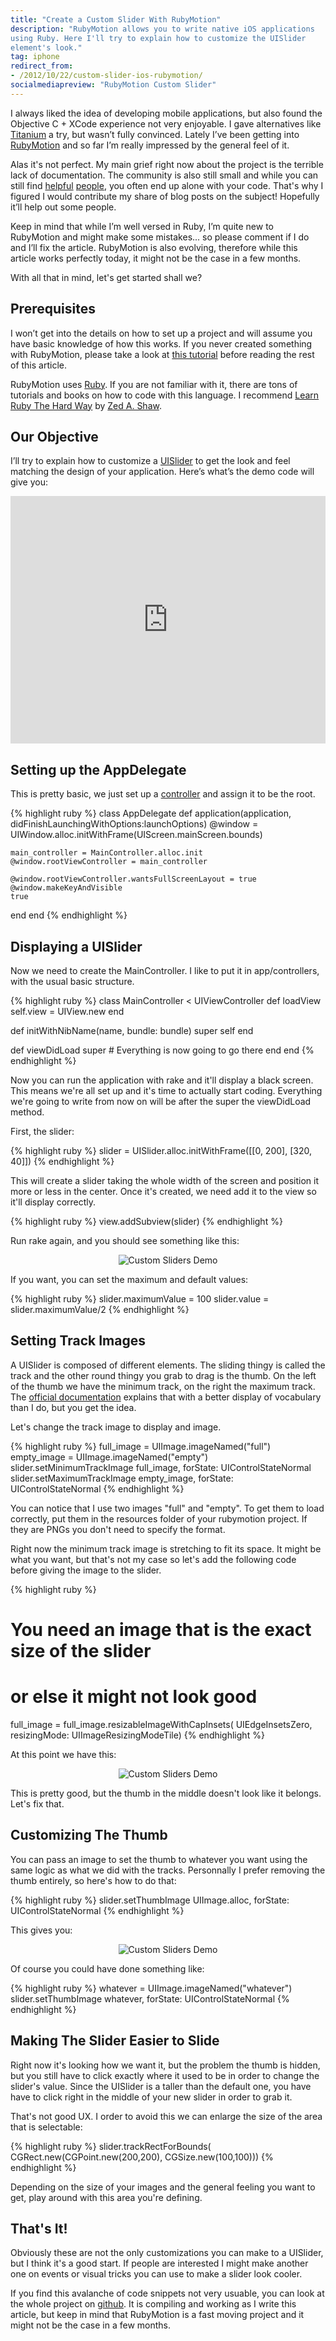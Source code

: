 ```yaml
---
title: "Create a Custom Slider With RubyMotion"
description: "RubyMotion allows you to write native iOS applications
using Ruby. Here I'll try to explain how to customize the UISlider
element's look."
tag: iphone
redirect_from:
- /2012/10/22/custom-slider-ios-rubymotion/
socialmediapreview: "RubyMotion Custom Slider"
---
```


I always liked the idea of developing mobile applications, but also found the Objective C + XCode experience not very enjoyable. I gave alternatives like [Titanium][1] a try, but wasn’t fully convinced. Lately I’ve been getting into [RubyMotion][2] and so far I’m really impressed by the general feel of it.

Alas it's not perfect. My main grief right now about the project
is the terrible lack of documentation.
The community is also still small and while you can still
find [helpful][3] [people][4],
you often end up alone with your code.
That's why I figured I would contribute my share of blog posts on the subject! Hopefully it’ll help out some people.

Keep in mind that while I’m well versed in Ruby, I’m quite new to RubyMotion and might make some mistakes... so please comment if I do and I’ll fix the article. RubyMotion is also evolving, therefore while this article works perfectly today, it might not be the case in a few months.

With all that in mind, let's get started shall we?

## Prerequisites

I won’t get into the details on how to set up a project and will assume you have basic knowledge of how this works.
If you never created something with RubyMotion, please take a look at [this tutorial][5]
 before reading the rest of this article.

RubyMotion uses [Ruby][6]. If you are not familiar with it, there
are tons of tutorials and books on how to code with this language. I
recommend [Learn Ruby The Hard
Way](http://ruby.learncodethehardway.org/) by [Zed A. Shaw][7].


## Our Objective

I’ll try to explain how to customize a
[UISlider][8]
 to get the look and feel matching the design of your application.
Here’s what’s the demo code will give you:

<iframe src="http://www.screenr.com/embed/v0y8" width="100%" height="396" frameborder="0">Loading</iframe>

## Setting up the AppDelegate

This is pretty basic, we just set up a
[controller][9]
and assign it to be the root.

{% highlight ruby %}
class AppDelegate
  def application(application, didFinishLaunchingWithOptions:launchOptions)
	@window = UIWindow.alloc.initWithFrame(UIScreen.mainScreen.bounds)

	main_controller = MainController.alloc.init
	@window.rootViewController = main_controller

	@window.rootViewController.wantsFullScreenLayout = true
	@window.makeKeyAndVisible
	true
  end
end
{% endhighlight %}

## Displaying a UISlider

Now we need to create the MainController. I like to put it in app/controllers,
with the usual basic structure.

{% highlight ruby %}
class MainController \< UIViewController
  def loadView
	self.view = UIView.new
  end

  def initWithNibName(name, bundle: bundle)
	super
	self
  end

  def viewDidLoad
	super
	# Everything is now going to go there
  end
end
{% endhighlight %}

Now you can run the application with rake and it'll display a black
screen. This means we're all set up and it's time to actually start
coding. Everything we're going to write from now on will be after the super the
viewDidLoad method.

First, the slider:

{% highlight ruby %}
slider = UISlider.alloc.initWithFrame([[0, 200], [320, 40]])
{% endhighlight %}

This will create a slider taking the whole width of the screen and position it
more or less in the center. Once it's created, we need add it to the
view so it'll display correctly.

{% highlight ruby %}
view.addSubview(slider)
{% endhighlight %}

Run rake again, and you should see something like this:

<div style="text-align: center"><img src="/assets/misc/slider1.png" alt="Custom Sliders Demo"/></div>

If you want, you can set the maximum and default values:

{% highlight ruby %}
slider.maximumValue = 100
slider.value = slider.maximumValue/2
{% endhighlight %}

## Setting Track Images

A UISlider is composed of different elements. The sliding thingy is
called the track and the other round thingy you grab to drag is the thumb.
On the left of the thumb we have the minimum track, on the right the
maximum track. The [official documentation][10]
explains that with a better display of vocabulary than I do, but you get the idea.

Let's change the track image to display and image.

{% highlight ruby %}
full\_image = UIImage.imageNamed("full")
empty\_image = UIImage.imageNamed("empty")
slider.setMinimumTrackImage full\_image, forState: UIControlStateNormal
slider.setMaximumTrackImage empty\_image, forState: UIControlStateNormal
{% endhighlight %}

You can notice that I use two images "full" and "empty". To get them to
load correctly, put them in the resources folder of your rubymotion
project. If they are PNGs you don't need to specify the format.

Right now the minimum track image is stretching to fit its space.
It might be what you want, but that's not my case so let's add the
following code before giving the image to the slider.

{% highlight ruby %}
# You need an image that is the exact size of the slider
# or else it might not look good
full\_image = full\_image.resizableImageWithCapInsets(
  UIEdgeInsetsZero, resizingMode: UIImageResizingModeTile)
{% endhighlight %}

At this point we have this:

<div style="text-align: center"><img src="/assets/misc/slider2.png" alt="Custom Sliders Demo"/></div>

This is pretty good, but the thumb in the middle doesn't look like it
belongs. Let's fix that.

## Customizing The Thumb

You can pass an image to set the thumb to whatever you want using the
same logic as what we did with the tracks. Personnally I prefer removing
the thumb entirely, so here's how to do that:

{% highlight ruby %}
slider.setThumbImage UIImage.alloc, forState: UIControlStateNormal
{% endhighlight %}

This gives you:

<div style="text-align: center"><img src="/assets/misc/rubymotion_sliders.png" alt="Custom Sliders Demo"/></div>

Of course you could have done something like:

{% highlight ruby %}
whatever = UIImage.imageNamed("whatever")
slider.setThumbImage whatever, forState: UIControlStateNormal
{% endhighlight %}

## Making The Slider Easier to Slide

Right now it's looking how we want it, but the problem the thumb is
hidden, but you still have to click exactly where it used to be in order
to change the slider's value. Since the
UISlider is a taller than the default one, you have have to click right
in the middle of your new slider in order to grab it.

That's not good UX. I order to avoid this we can enlarge the size of the area that
is selectable:

{% highlight ruby %}
slider.trackRectForBounds(
  CGRect.new(CGPoint.new(200,200), CGSize.new(100,100)))
{% endhighlight %}

Depending on the size of your images and the general feeling you want to
get, play around with this area you're defining.

## That's It!

Obviously these are not the only customizations you can make to a
UISlider, but I think it's a good start. If people are interested
I might make another one on events or visual tricks you can use
to make a slider look cooler.

If you find this avalanche of code snippets not very usuable,
you can look at the whole project
on [github][11]. It is
compiling and working as I write this article, but keep in mind that
RubyMotion is a fast moving project and it might not be the case in a
few months.

[1]:	http://www.appcelerator.com/platform/titanium-sdk/
[2]:	http://www.rubymotion.com/
[3]:	https://twitter.com/vacawama
[4]:	https://twitter.com/julienXX
[5]:	http://rubymotion-tutorial.com/1-hello-motion/
[6]:	http://www.ruby-lang.org/
[7]:	http://zedshaw.com/
[8]:	http://developer.apple.com/library/ios/#documentation/uikit/reference/UISlider_Class/Reference/Reference.html
[9]:	http://rubymotion-tutorial.com/3-controllers/
[10]:	http://developer.apple.com/library/ios/#documentation/uikit/reference/UISlider_Class/Reference/Reference.html
[11]:	https://github.com/marcgg/rubymotion-custom-slider

